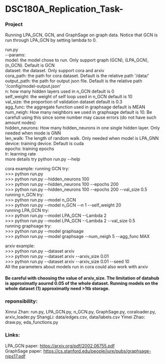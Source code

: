 # DSC180A_Replication_Task-

### Project
Running LPA_GCN, GCN, and GraphSage on graph data. Notice that GCN is run through LPA_GCN by setting lambda to 0.   

run.py  
    --params:  
        model: the model chose to run. Only support graph (GCN), (LPA_GCN), (n_GCN). Default is GCN      
        dataset: the dataset. Only support cora and arxiv   
        cora_path: the path for cora dataset. Default is the relative path '/data/'    
        output_path: the path for output json file. Default is the relative path '/config/model-output.json'   
        n: how many hidden layers used in n_GCN default is 0   
        self_weight: the weight of self loop used in n_GCN default is 10   
        val_size: the proportion of validation dataset default is 0.3   
        agg_func: the aggregate function used in graphsage default is MEAN   
        num_neigh: How many neighbors we used in graphsage default is 10. Be carefull using this since some number may cause errors (do not have such amount nodes)   
        hidden_neurons: How many hidden_neurons in one single hidden layer. Only needed when mode is GNN     
        len_walk: The length of random walk. Only needed when model is LPA_GNN     
        device: training device. Default is cuda    
        epochs: training epochs    
        lr: learning rate    
    more details try python run.py --help    
    
cora example:
    running GCN try:  
    >>> python run.py    
    >>> python run.py --hidden_neurons 100    
    >>> python run.py --hidden_neurons 100 --epochs 200    
    >>> python run.py --hidden_neurons 100 --epochs 200 --val_size 0.5  
    running n_GCN try:   
    >>> python run.py --model n_GCN   
    >>> python run.py --model n_GCN --n 1 --self_weight 20     
    running LPA_GCN try:  
    >>> python run.py --model LPA_GCN --Lambda 2   
    >>> python run.py --model LPA_GCN --Lambda 2 --val_size 0.5    
    running graphsage try:     
    >>> python run.py --model graphsage    
    >>> python run.py --model graphsage --num_neigh 5 --agg_func MAX    
    
arxiv example:   
    >>> python run.py --dataset arxiv    
    >>> python run.py --dataset arxiv --arxiv_size 0.01  
    >>> python run.py --dataset arxiv --arxiv_size 0.01 --seed 10  
All the parameters about models run in cora could also work with arxiv

#### Be careful with choosing the value of arxiv_size. The limitation of  datahub is approximatly aournd 0.05 of the whole dataset. Running models on the whole dataset (1) approximatly need >1tb storage. 
 
 ### reponsibility:
 Xinrui Zhan: run.py, LPA_GCN.py, n_GCN.py, GraphSage.py, coraloader.py, arxiv_loader.py 
 ShangLi: data/edges.csv, data/labels.csv
 Yimei Zhao: draw.py, eda_functions.py
 ### Links:  
 LPA_GCN paper: https://arxiv.org/pdf/2002.06755.pdf  
 GraphSage paper: https://cs.stanford.edu/people/jure/pubs/graphsage-nips17.pdf  
